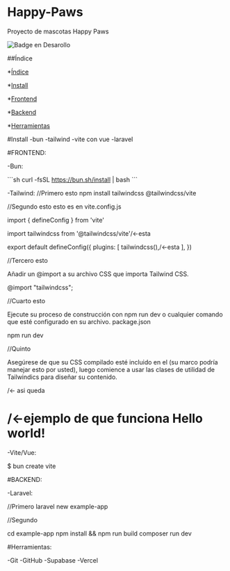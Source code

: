 # Happy-Paws 
Proyecto de mascotas Happy Paws 
 
 ![Badge en Desarollo](https://img.shields.io/badge/STATUS-EN%20DESAROLLO-green)


 ##Índice

*[Índice](#índice)

*[Install](#Install)

*[Frontend](#FRONTEND:)

*[Backend](#BACKEND:)

*[Herramientas](#Herramientas:)



#Install
-bun
-tailwind
-vite con vue
-laravel


#FRONTEND:

-Bun:

\`\`\`sh
curl -fsSL https://bun.sh/install | bash
\`\`\`

-Tailwind:
//Primero esto
npm install tailwindcss @tailwindcss/vite

//Segundo esto
esto es en vite.config.js

import { defineConfig } from 'vite'

import tailwindcss from '@tailwindcss/vite'/<-esta

export default defineConfig({
  plugins: [
    tailwindcss(),/<-esta
  ],
})

//Tercero esto

Añadir un @import a su archivo CSS que importa Tailwind CSS.

@import "tailwindcss";


//Cuarto esto

Ejecute su proceso de construcción con npm run dev o cualquier comando que esté configurado en su archivo. package.json

npm run dev



//Quinto 

Asegúrese de que su CSS compilado esté incluido en el <head> (su marco podría manejar esto por usted), luego comience a usar las clases de utilidad de Tailwindics para diseñar su contenido.


<head>
  <link href="/dist/styles.css" rel="stylesheet"> /<- asi queda 
</head>
  <h1 class="text-3xl font-bold underline"> /<-ejemplo de que funciona
    Hello world!
  </h1>

-Vite/Vue:

$ bun create vite



#BACKEND:

-Laravel:

//Primero 
laravel new example-app

//Segundo

cd example-app
npm install && npm run build
composer run dev



#Herramientas:

-Git
-GitHub
-Supabase
-Vercel
